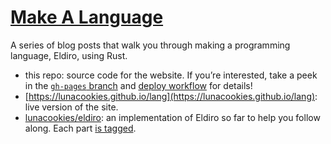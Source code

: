 # [Make A Language](https://lunacookies.github.io/lang)

A series of blog posts that walk you through making a programming language, Eldiro, using Rust.

- this repo: source code for the website. If you’re interested, take a peek in the [`gh-pages` branch](https://github.com/lunacookies/lang/tree/gh-pages) and [deploy workflow](https://github.com/lunacookies/lang/blob/master/.github/workflows/deploy.yaml) for details!
- [https://lunacookies.github.io/lang](https://lunacookies.github.io/lang): live version of the site.
- [lunacookies/eldiro](https://github.com/lunacookies/eldiro): an implementation of Eldiro so far to help you follow along. Each part [is tagged](https://github.com/lunacookies/eldiro/tags).
